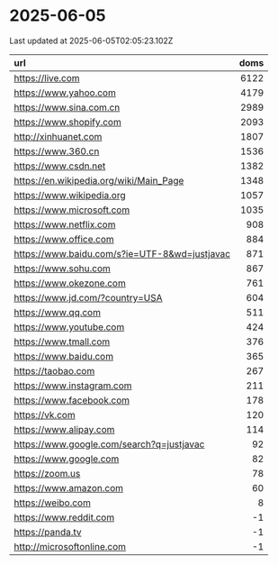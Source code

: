 # 2025-06-05

<!-- BEGIN -->
Last updated at 2025-06-05T02:05:23.102Z

url | doms
:- | -:
https://live.com | 6122
https://www.yahoo.com | 4179
https://www.sina.com.cn | 2989
https://www.shopify.com | 2093
http://xinhuanet.com | 1807
https://www.360.cn | 1536
https://www.csdn.net | 1382
https://en.wikipedia.org/wiki/Main_Page | 1348
https://www.wikipedia.org | 1057
https://www.microsoft.com | 1035
https://www.netflix.com | 908
https://www.office.com | 884
https://www.baidu.com/s?ie=UTF-8&wd=justjavac | 871
https://www.sohu.com | 867
https://www.okezone.com | 761
https://www.jd.com/?country=USA | 604
https://www.qq.com | 511
https://www.youtube.com | 424
https://www.tmall.com | 376
https://www.baidu.com | 365
https://taobao.com | 267
https://www.instagram.com | 211
https://www.facebook.com | 178
https://vk.com | 120
https://www.alipay.com | 114
https://www.google.com/search?q=justjavac | 92
https://www.google.com | 82
https://zoom.us | 78
https://www.amazon.com | 60
https://weibo.com | 8
https://www.reddit.com | -1
https://panda.tv | -1
http://microsoftonline.com | -1
<!-- END -->
